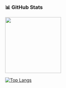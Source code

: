 ### 📊 GitHub Stats

<img height="180em" src="https://github-readme-stats.vercel.app/api?username=benwoosley&show_icons=true&hide_border=true&&count_private=true&include_all_commits=true" />

[![Top Langs](https://github-readme-stats.vercel.app/api/top-langs/?username=benwoosley)](https://github.com/anuraghazra/github-readme-stats)
